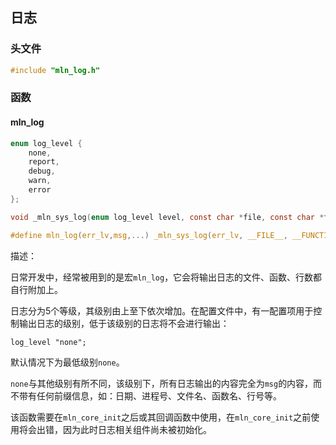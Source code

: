 ## 日志



### 头文件

```c
#include "mln_log.h"
```



### 函数



#### mln_log

```c
enum log_level {
    none,
    report,
    debug,
    warn,
    error
};

void _mln_sys_log(enum log_level level, const char *file, const char *func, int line, char *msg, ...);

#define mln_log(err_lv,msg,...) _mln_sys_log(err_lv, __FILE__, __FUNCTION__, __LINE__, msg, ## __VA_ARGS__)
```

描述：

日常开发中，经常被用到的是宏`mln_log`，它会将输出日志的文件、函数、行数都自行附加上。

日志分为5个等级，其级别由上至下依次增加。在配置文件中，有一配置项用于控制输出日志的级别，低于该级别的日志将不会进行输出：

```
log_level "none";
```

默认情况下为最低级别`none`。

`none`与其他级别有所不同，该级别下，所有日志输出的内容完全为`msg`的内容，而不带有任何前缀信息，如：日期、进程号、文件名、函数名、行号等。

该函数需要在`mln_core_init`之后或其回调函数中使用，在`mln_core_init`之前使用将会出错，因为此时日志相关组件尚未被初始化。